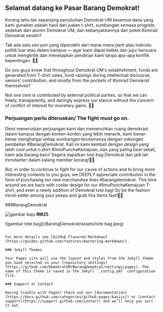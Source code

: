 ## Selamat datang ke Pasar Barang Demokrat!

Korang tahu tak sepanjang penubuhan Demokrat UM kesemua dana yang kami gunakan adalah hasil dari jualan t-shirt, sumbangan semasa program, sedekah dari alumni Demokrat UM, dan kebanyakkannya dari poket Komrad Demokrat sendiri?

Tak ada satu sen pun yang diperolehi dari mana-mana parti atau individu politik luar atau dalam kampus — agar kami dapat bebas dan jujur bersuara untuk mengkritik dan menetapkan pendirian kami tanpa apa-apa konflik kepentingan. ☝🏼

Do you guys know that throughout Demokrat UM's establishment, funds are generated from T-shirt sales, fund-raisings during intellectual discourse, seniors' contribution, and mostly from the pockets of Komrad Demokrat themselves?

Not one cent is contributed by external political parties, so that we can freely, transparently, and daringly express our stance without the concern of conflict of interest for monetary gains. ☝🏼

### Perjuangan perlu diteruskan/ The fight must go on.

Demi meneruskan perjuangan kami dan memenuhkan ruang demokrasi dalam kampus dengan konten-konten yang lebih menarik, kami benar-benar menghargai setiap sumbangan terutamanya dengan sokongan pembelian #BarangDemokrat. Kali ini kami kembali dengan _design_ yang lebih _cool_ untuk t-shirt #IlmuPunchaKemajuan, dan yang paling _best_ sekali, kami ada barang baru! Segera dapatkan _tote bag_ Demokrat dan jadi lah _trendsetter_ dalam kalang member korang!🤘🏼

But, in order to continue to fight for our cause of actions and to bring more interesting contents to you guys, we DEEPLY appreciate contribution in the form of purchasing our new merchandise lines #barangdemokrat. This time around we are back with cooler design for our #IlmuPunchaKemajuan T-shirt, and even a newly addition of Demokrat tote bag! So be the fashion trend-setter among your peeps and grab this items fast!🤘🏼


###BarangDemokrat

![gambar baju](/BarangDemokrat/assets/baju.jpeg)
**RM25**

![gambar tote bag](/BarangDemokrat/assets/tote bag.jpeg)

```

For more details see [GitHub Flavored Markdown](https://guides.github.com/features/mastering-markdown/).

### Jekyll Themes

Your Pages site will use the layout and styles from the Jekyll theme you have selected in your [repository settings](https://github.com/DemokratUM/BarangDemokrat/settings/pages). The name of this theme is saved in the Jekyll `_config.yml` configuration file.

### Support or Contact

Having trouble with Pages? Check out our [documentation](https://docs.github.com/categories/github-pages-basics/) or [contact support](https://support.github.com/contact) and we’ll help you sort it out.

